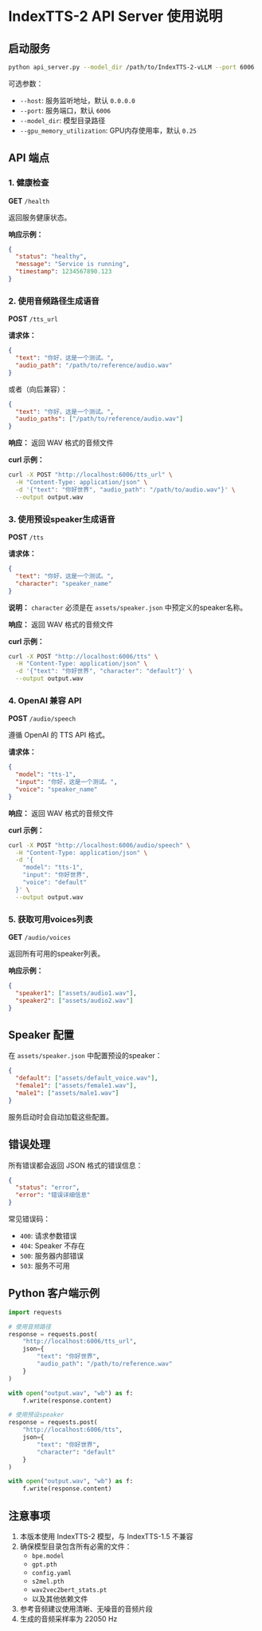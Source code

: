 # IndexTTS-2 API Server 使用说明

## 启动服务

```bash
python api_server.py --model_dir /path/to/IndexTTS-2-vLLM --port 6006
```

可选参数：
- `--host`: 服务监听地址，默认 `0.0.0.0`
- `--port`: 服务端口，默认 `6006`
- `--model_dir`: 模型目录路径
- `--gpu_memory_utilization`: GPU内存使用率，默认 `0.25`

## API 端点

### 1. 健康检查

**GET** `/health`

返回服务健康状态。

**响应示例：**
```json
{
  "status": "healthy",
  "message": "Service is running",
  "timestamp": 1234567890.123
}
```

### 2. 使用音频路径生成语音

**POST** `/tts_url`

**请求体：**
```json
{
  "text": "你好，这是一个测试。",
  "audio_path": "/path/to/reference/audio.wav"
}
```

或者（向后兼容）：
```json
{
  "text": "你好，这是一个测试。",
  "audio_paths": ["/path/to/reference/audio.wav"]
}
```

**响应：** 返回 WAV 格式的音频文件

**curl 示例：**
```bash
curl -X POST "http://localhost:6006/tts_url" \
  -H "Content-Type: application/json" \
  -d '{"text": "你好世界", "audio_path": "/path/to/audio.wav"}' \
  --output output.wav
```

### 3. 使用预设speaker生成语音

**POST** `/tts`

**请求体：**
```json
{
  "text": "你好，这是一个测试。",
  "character": "speaker_name"
}
```

**说明：** `character` 必须是在 `assets/speaker.json` 中预定义的speaker名称。

**响应：** 返回 WAV 格式的音频文件

**curl 示例：**
```bash
curl -X POST "http://localhost:6006/tts" \
  -H "Content-Type: application/json" \
  -d '{"text": "你好世界", "character": "default"}' \
  --output output.wav
```

### 4. OpenAI 兼容 API

**POST** `/audio/speech`

遵循 OpenAI 的 TTS API 格式。

**请求体：**
```json
{
  "model": "tts-1",
  "input": "你好，这是一个测试。",
  "voice": "speaker_name"
}
```

**响应：** 返回 WAV 格式的音频文件

**curl 示例：**
```bash
curl -X POST "http://localhost:6006/audio/speech" \
  -H "Content-Type: application/json" \
  -d '{
    "model": "tts-1",
    "input": "你好世界",
    "voice": "default"
  }' \
  --output output.wav
```

### 5. 获取可用voices列表

**GET** `/audio/voices`

返回所有可用的speaker列表。

**响应示例：**
```json
{
  "speaker1": ["assets/audio1.wav"],
  "speaker2": ["assets/audio2.wav"]
}
```

## Speaker 配置

在 `assets/speaker.json` 中配置预设的speaker：

```json
{
  "default": ["assets/default_voice.wav"],
  "female1": ["assets/female1.wav"],
  "male1": ["assets/male1.wav"]
}
```

服务启动时会自动加载这些配置。

## 错误处理

所有错误都会返回 JSON 格式的错误信息：

```json
{
  "status": "error",
  "error": "错误详细信息"
}
```

常见错误码：
- `400`: 请求参数错误
- `404`: Speaker 不存在
- `500`: 服务器内部错误
- `503`: 服务不可用

## Python 客户端示例

```python
import requests

# 使用音频路径
response = requests.post(
    "http://localhost:6006/tts_url",
    json={
        "text": "你好世界",
        "audio_path": "/path/to/reference.wav"
    }
)

with open("output.wav", "wb") as f:
    f.write(response.content)

# 使用预设speaker
response = requests.post(
    "http://localhost:6006/tts",
    json={
        "text": "你好世界",
        "character": "default"
    }
)

with open("output.wav", "wb") as f:
    f.write(response.content)
```

## 注意事项

1. 本版本使用 IndexTTS-2 模型，与 IndexTTS-1.5 不兼容
2. 确保模型目录包含所有必需的文件：
   - `bpe.model`
   - `gpt.pth`
   - `config.yaml`
   - `s2mel.pth`
   - `wav2vec2bert_stats.pt`
   - 以及其他依赖文件
3. 参考音频建议使用清晰、无噪音的音频片段
4. 生成的音频采样率为 22050 Hz

